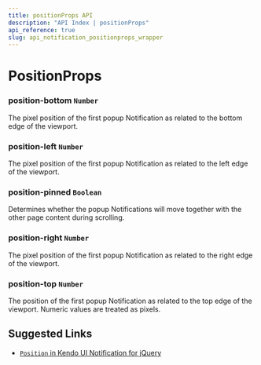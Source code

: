 ```yaml
---
title: positionProps API
description: "API Index | positionProps"
api_reference: true
slug: api_notification_positionprops_wrapper
---
```


# PositionProps

### position-bottom `Number`

The pixel position of the first popup Notification as related to the bottom edge of the viewport.

### position-left `Number`

The pixel position of the first popup Notification as related to the left edge of the viewport.

### position-pinned `Boolean`

Determines whether the popup Notifications will move together with the other page content during scrolling.

### position-right `Number`

The pixel position of the first popup Notification as related to the right edge of the viewport.

### position-top `Number`

The position of the first popup Notification as related to the top edge of the viewport. Numeric values are treated as pixels.

## Suggested Links

* [`Position` in Kendo UI Notification for jQuery](https://docs.telerik.com/kendo-ui/api/javascript/ui/notification/configuration/position)
